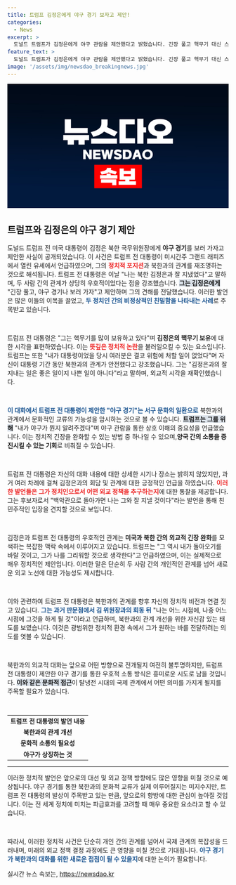```yaml
---
title: 트럼프 김정은에게 야구 경기 보자고 제안!
categories:
  - News
excerpt: >
  도널드 트럼프가 김정은에게 야구 관람을 제안했다고 밝혔습니다. 긴장 풀고 핵무기 대신 스포츠를 즐기자고 한 그의 화법은 과거 관계를 돌아보게 합니다. 클릭하고 더 알아보세요!
feature_text: >
  도널드 트럼프가 김정은에게 야구 관람을 제안했다고 밝혔습니다. 긴장 풀고 핵무기 대신 스포츠를 즐기자고 한 그의 화법은 과거 관계를 돌아보게 합니다. 클릭하고 더 알아보세요!
image: '/assets/img/newsdao_breakingnews.jpg'
---
```


<p><img src="/assets/img/newsdao_breakingnews.jpg" alt="pcversion 속보" /></p>

<h2 data-ke-size="size26">트럼프와 김정은의 야구 경기 제안</h2>

<p data-ke-size="size16">도널드 트럼프 전 미국 대통령이 김정은 북한 국무위원장에게 <b>야구 경기</b>를 보러 가자고 제안한 사실이 공개되었습니다. 이 사건은 트럼프 전 대통령이 미시간주 그랜드 래피즈에서 열린 유세에서 언급하였으며, 그의 <b><span style="color: #ee2323;">정치적 포지션</span></b>과 북한과의 관계를 재조명하는 것으로 해석됩니다. 트럼프 전 대통령은 이날 "나는 북한 김정은과 잘 지냈었다"고 말하며, 두 사람 간의 관계가 상당히 우호적이었다는 점을 강조했습니다. <b><span style="background-color: #21538527;">그는 김정은에게</span></b> "긴장 풀고, 야구 경기나 보러 가자"고 제안하며 그의 견해를 전달했습니다. 이러한 발언은 많은 이들의 이목을 끌었고, <b><span style="color: #1a5490;">두 정치인 간의 비정상적인 친밀함을 나타내는 사례</span></b>로 주목받고 있습니다.</p>

<p data-ke-size="size16">&nbsp;</p>

<p>트럼프 전 대통령은 "그는 핵무기를 많이 보유하고 있다"며 <b>김정은의 핵무기 보유</b>에 대한 시각을 표현하였습니다. 이는 <b><span style="color: #ee2323;">뜻깊은 정치적 논란</span></b>을 불러일으킬 수 있는 요소입니다. 트럼프는 또한 "내가 대통령이었을 당시 여러분은 결코 위험에 처할 일이 없었다"며 자신이 대통령 기간 동안 북한과의 관계가 안전했다고 강조했습니다. 그는 "김정은과의 잘 지내는 일은 좋은 일이지 나쁜 일이 아니다"라고 말하며, 외교적 시각을 재확인했습니다.</p>

<p data-ke-size="size16">&nbsp;</p>

<p><b><span style="color: #1a5490;">이 대화에서 트럼프 전 대통령이 제안한 "야구 경기"는 서구 문화의 일환으로</span></b> 북한과의 관계에서 문화적인 교류의 가능성을 암시하는 것으로 볼 수 있습니다. <b><span style="background-color: #21538527;">트럼프는 그를 위해</span></b> "내가 야구가 뭔지 알려주겠다"며 야구 관람을 통한 상호 이해의 중요성을 언급했습니다. 이는 정치적 긴장을 완화할 수 있는 방법 중 하나일 수 있으며,<b>양국 간의 소통을 증진시킬 수 있는 기회</b>로 비춰질 수 있습니다.</p>

<p data-ke-size="size16">&nbsp;</p>

<p>트럼프 전 대통령은 자신의 대화 내용에 대한 상세한 시기나 장소는 밝히지 않았지만, 과거 여러 차례에 걸쳐 김정은과의 회담 및 관계에 대한 긍정적인 언급을 하였습니다. <b><span style="color: #ee2323;">이러한 발언들은 그가 정치인으로서 어떤 외교 정책을 추구하는지</span></b>에 대한 통찰을 제공합니다. 그는 후보자로서 "백악관으로 돌아가면 나는 그와 잘 지낼 것이다"라는 발언을 통해 친민주적인 입장을 견지할 것으로 보입니다.</p>

<p data-ke-size="size16">&nbsp;</p>

<p>김정은과 트럼프 전 대통령의 우호적인 관계는 <b>미국과 북한 간의 외교적 긴장 완화</b>를 모색하는 복잡한 맥락 속에서 이루어지고 있습니다. 트럼프는 "그 역시 내가 돌아오기를 바랄 것이고, 그가 나를 그리워할 것으로 생각한다"고 언급하였으며, 이는 실제적으로 매우 정치적인 제안입니다. 이러한 말은 단순히 두 사람 간의 개인적인 관계를 넘어 새로운 외교 노선에 대한 가능성도 제시합니다.</p>

<p data-ke-size="size16">&nbsp;</p>

<p>이와 관련하여 트럼프 전 대통령은 북한과의 관계를 향후 자신의 정치적 비전과 연결 짓고 있습니다. <b><span style="color: #1a5490;">그는 과거 판문점에서 김 위원장과의 회동 뒤</span></b> "나는 어느 시점에, 나중 어느 시점에 그것을 하게 될 것"이라고 언급하며, 북한과의 관계 개선을 위한 자신감 있는 태도를 보였습니다. 이것은 광범위한 정치적 환경 속에서 그가 원하는 바를 전달하려는 의도를 엿볼 수 있습니다.</p>

<p data-ke-size="size16">&nbsp;</p>

<p>북한과의 외교적 대화는 앞으로 어떤 방향으로 전개될지 여전히 불투명하지만, 트럼프 전 대통령이 제안한 야구 경기를 통한 우호적 소통 방식은 흥미로운 시도로 남을 것입니다. <b><span style="background-color: #21538527;">이와 같은 문화적 접근</span></b>이 탈냉전 시대의 국제 관계에서 어떤 의미를 가지게 될지를 주목할 필요가 있습니다. </p>

<p data-ke-size="size16">&nbsp;</p>

<table style="width: 100%; border-collapse: collapse;">
    <tr>
        <td style="text-align: center; height: 17px;"><b>트럼프 전 대통령의 발언 내용</b></td>
    </tr>
    <tr>
        <td style="text-align: center; height: 17px;"><b>북한과의 관계 개선</b></td>
    </tr>
    <tr>
        <td style="text-align: center; height: 17px;"><b>문화적 소통의 필요성</b></td>
    </tr>
    <tr>
        <td style="text-align: center; height: 17px;"><b>야구가 상징하는 것</b></td>
    </tr>
</table>

<hr />

<p data-ke-size="size16">이러한 정치적 발언은 앞으로의 대선 및 외교 정책 방향에도 많은 영향을 미칠 것으로 예상됩니다. 야구 경기를 통한 북한과의 문화적 교류가 실제 이루어질지는 미지수지만, 트럼프 전 대통령의 발상이 주목받고 있는 만큼, 앞으로의 향방에 대한 관심이 높아질 것입니다. 이는 전 세계 정치에 미치는 파급효과를 고려할 때 매우 중요한 요소라고 할 수 있습니다. </p>

<p data-ke-size="size16">&nbsp;</p>

<p data-ke-size="size16">따라서, 이러한 정치적 사건은 단순히 개인 간의 관계를 넘어서 국제 관계의 복잡성을 드러내며, 미래의 외교 정책 결정 과정에도 큰 영향을 미칠 것으로 기대됩니다. <b><span style="color: #1a5490;">야구 경기가 북한과의 대화를 위한 새로운 접점이 될 수 있을지</span></b>에 대한 논의가 필요합니다.</p>
실시간 뉴스 속보는, <a href="https://newsdao.kr" rel="dofollow">https://newsdao.kr</a>



